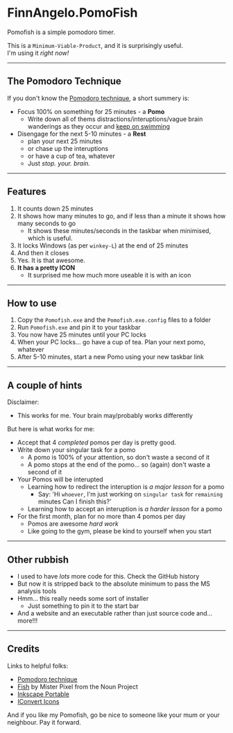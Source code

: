 FinnAngelo.PomoFish
===================

Pomofish is a simple pomodoro timer.

This is a `Minimum-Viable-Product`, and it is surprisingly useful.  
I'm using it _right now!_

----------------------
The Pomodoro Technique
----------------------

If you don't know the [Pomodoro technique](http://pomodorotechnique.com/), 
    a short summery is:

* Focus 100% on something for 25 minutes - a **Pomo**
    * Write down all of thems distractions/interuptions/vague brain wanderings 
        as they occur and [keep on swimming](https://www.youtube.com/watch?v=0Hkn-LSh7es)
* Disengage for the next 5-10 minutes - a **Rest**
    * plan your next 25 minutes
    * or chase up the interuptions
    * or have a cup of tea, whatever
    * Just _stop. your. brain._

--------
Features
--------

01. It counts down 25 minutes
02. It shows how many minutes to go, and if less than a minute it 
    shows how many seconds to go
    * It shows these minutes/seconds in the taskbar when minimised, 
        which is useful.
02. It locks Windows (as per `winkey-L`) at the end of 25 minutes
03. And then it closes
04. Yes. It is that awesome.
04. **It has a pretty ICON**
    * It surprised me how much more useable it is with an icon

----------
How to use
----------

01. Copy the `Pomofish.exe` and the `Pomofish.exe.config` files to a folder
02. Run `Pomofish.exe` and pin it to your taskbar
03. You now have 25 minutes until your PC locks
04. When your PC locks... go have a cup of tea. Plan your next pomo, 
    whatever
05. After 5-10 minutes, start a new Pomo using your new taskbar link

-----------------
A couple of hints
-----------------

Disclaimer:

* This works for me. Your brain may/probably works differently

But here is what works for me:

* Accept that 4 _completed_ pomos per day is pretty good.
* Write down your singular task for a pomo
    * A pomo is 100% of your attention, so don't waste a second of it
    * A pomo stops at the end of the pomo... so (again) don't waste a 
        second of it
* Your Pomos will be interupted
    * Learning how to redirect the interuption is _a major lesson_ for a pomo
        * Say: 'Hi `whoever`, I'm just working on `singular task` for `remaining` minutes
            Can I finish this?'
    * Learning how to accept an interuption is _a harder lesson_ for a pomo
* For the first month, plan for no more than 4 pomos per day
    * Pomos are awesome _hard work_
    * Like going to the gym, please be kind to yourself when you start

-------------
Other rubbish
-------------

* I used to have _lots_ more code for this. Check the GitHub history
* But now it is stripped back to the absolute minimum to pass the MS analysis tools
* Hmm... this really needs some sort of installer
    * Just something to pin it to the start bar
* And a website and an executable rather than just source code and... more!!!

-------
Credits
-------

Links to helpful folks:

* [Pomodoro technique](http://pomodorotechnique.com/)
* [Fish](https://thenounproject.com/term/fish/35592/) by Mister Pixel from the Noun Project
* [Inkscape Portable]()
* [IConvert Icons](https://iconverticons.com/online/)

And if you like my Pomofish, go be nice to someone like your mum or your neighbour. Pay it forward.